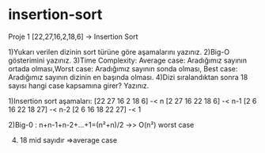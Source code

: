 # insertion-sort
Proje 1
[22,27,16,2,18,6] -> Insertion Sort

1)Yukarı verilen dizinin sort türüne göre aşamalarını yazınız.
2)Big-O gösterimini yazınız.
3)Time Complexity: Average case: Aradığımız sayının ortada olması,Worst case: Aradığımız sayının sonda olması, Best case: Aradığımız sayının dizinin en başında olması.
4)Dizi sıralandıktan sonra 18 sayısı hangi case kapsamına girer? Yazınız.

1)Insertion sort aşamaları:
 [22 27 16 2 18 6] -< n
 [2 27 16 22 18 6] -< n-1
 [2 6 16 22 18 27] -< n-2
 [2 6 16 18 22 27] -< 1
 
 2)Big-0 : n+n-1+n-2+...+1=(n²+n)/2 ->> O(n²)
 worst case
 
 4) 18 mid sayıdır =>average case
 
                        
 
 
